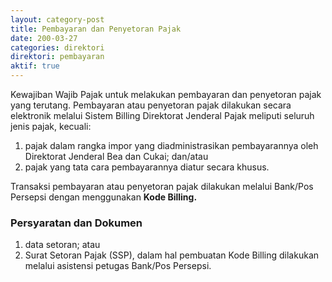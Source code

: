```yaml
---
layout: category-post
title: Pembayaran dan Penyetoran Pajak
date: 200-03-27
categories: direktori
direktori: pembayaran
aktif: true
---
```

Kewajiban Wajib Pajak untuk melakukan pembayaran dan penyetoran pajak yang terutang. Pembayaran atau penyetoran pajak dilakukan secara elektronik melalui Sistem Billing Direktorat Jenderal Pajak meliputi seluruh jenis pajak, kecuali:
1. pajak dalam rangka impor yang diadministrasikan pembayarannya
oleh Direktorat Jenderal Bea dan Cukai; dan/atau
2. pajak yang tata cara pembayarannya diatur secara khusus.

Transaksi pembayaran atau penyetoran pajak dilakukan melalui Bank/Pos Persepsi dengan menggunakan **Kode Billing.**

### Persyaratan dan Dokumen
1. data setoran; atau
2. Surat Setoran Pajak (SSP), dalam hal pembuatan Kode Billing dilakukan melalui asistensi petugas Bank/Pos Persepsi.